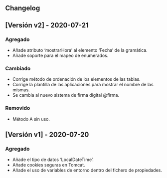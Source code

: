 ## Changelog

## [Versión v2] - 2020-07-21
### Agregado
- Añade atributo ‘mostrarHora’ al elemento ‘Fecha’ de la gramática.
- Añade soporte para el mapeo de enumerados.

### Cambiado
- Corrige método de ordenación de los elementos de las tablas.
- Corrige la plantilla de las aplicaciones para mostrar el nombre de las mismas.
- Se cambia al nuevo sistema de firma digital @firma.

### Removido
- Método A sin uso.

## [Versión v1] - 2020-07-20
### Agregado
- Añade el tipo de datos ‘LocalDateTime’.
- Añade cookies seguras en Tomcat.
- Añade el uso de variables de entorno dentro del fichero de propiedades.